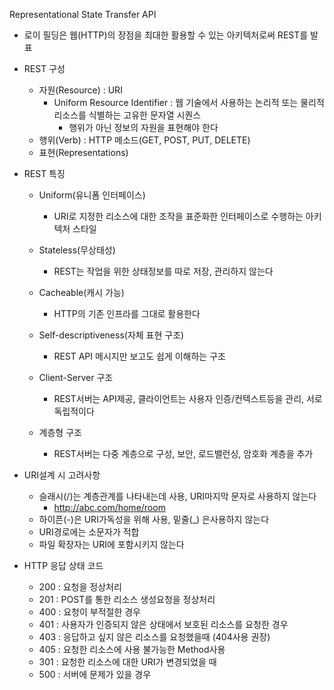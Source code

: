 Representational State Transfer API 
- 로이 필딩은 웹(HTTP)의 장점을 최대한 활용할 수 있는 아키텍처로써 REST를 발표

- REST 구성
    - 자원(Resource) : URI
        - Uniform Resource Identifier : 웹 기술에서 사용하는 논리적 또는 물리적 리소스를 식별하는 고유한 문자열 시퀀스
            - 행위가 아닌 정보의 자원을 표현해야 한다
    - 행위(Verb) : HTTP 메소드(GET, POST, PUT, DELETE)
    - 표현(Representations)

- REST 특징
    - Uniform(유니폼 인터페이스)
        - URI로 지정한 리소스에 대한 조작을 표준화한 인터페이스로 수행하는 아키텍처 스타일
    
    - Stateless(무상태성)
        - REST는 작업을 위한 상태정보를 따로 저장, 관리하지 않는다
    
    - Cacheable(캐시 가능)
        - HTTP의 기존 인프라를 그대로 활용한다
    
    - Self-descriptiveness(자체 표현 구조)
        - REST API 메시지만 보고도 쉽게 이해하는 구조
    
    - Client-Server 구조
        - REST서버는 API제공, 클라이언트는 사용자 인증/컨텍스트등을 관리, 서로 독립적이다
    
    - 계층형 구조
        - REST서버는 다중 계층으로 구성, 보안, 로드밸런싱, 암호화 계층을 추가

- URI설계 시 고려사항
    - 슬래시(/)는 계층관계를 나타내는데 사용, URI마지막 문자로 사용하지 않는다
        - http://abc.com/home/room
    - 하이픈(-)은 URI가독성을 위해 사용, 밑줄(_) 은사용하지 않는다
    - URI경로에는 소문자가 적합
    - 파일 확장자는 URI에 포함시키지 않는다 

- HTTP 응답 상태 코드
    - 200 : 요청을 정상처리
    - 201 : POST를 통한 리소스 생성요청을 정상처리
    - 400 : 요청이 부적절한 경우
    - 401 : 사용자가 인증되지 않은 상태에서 보호된 리소스를 요청한 경우
    - 403 : 응답하고 싶지 않은 리소스를 요청했을때 (404사용 권장)
    - 405 : 요청한 리소스에 사용 불가능한 Method사용
    - 301 : 요청한 리소스에 대한 URI가 변경되었을 때
    - 500 : 서버에 문제가 있을 경우
    